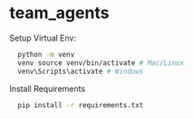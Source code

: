 # team_agents
Setup Virtual Env:
```bash
  python -m venv 
  venv source venv/bin/activate # Mac/Linux 
  venv\Scripts\activate # Windows
```
Install Requirements 
```bash
  pip install -r requirements.txt
```
